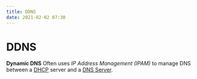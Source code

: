 ```yaml
---
title: DDNS
date: 2021-02-02 07:30
---
```


# DDNS
**Dynamic DNS**
Often uses _IP Address Management (IPAM)_ to manage DNS between a [DHCP](2020-10-21--13-18-28Z--dhcp.md)
server and a [DNS Server](2020-11-16--15-42-47Z--dns_servers.md). 
